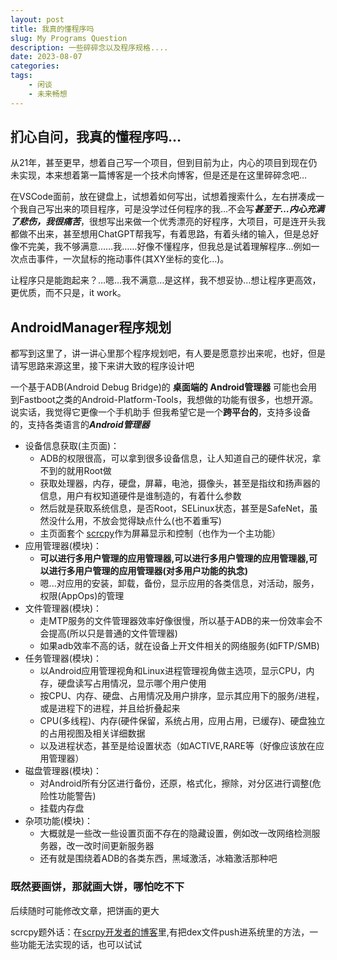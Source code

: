 ```yaml
---
layout: post
title: 我真的懂程序吗
slug: My Programs Question
description: 一些碎碎念以及程序规格....
date: 2023-08-07
categories: 
tags: 
    - 闲谈
    - 未来畅想
---
```



## 扪心自问，我真的懂程序吗…

从21年，甚至更早，想着自己写一个项目，但到目前为止，内心的项目到现在仍未实现，本来想着第一篇博客是一个技术向博客，但是还是在这里碎碎念吧…

在VSCode面前，放在键盘上，试想着如何写出，试想着搜索什么，左右拼凑成一个我自己写出来的项目程序，可是没学过任何程序的我…不会写***甚至于…内心充满了悲伤，我很痛苦***，很想写出来做一个优秀漂亮的好程序，大项目，可是连开头我都做不出来，甚至想用ChatGPT帮我写，有着思路，有着头绪的输入，但是总好像不完美，我不够满意……我……好像不懂程序，但我总是试着理解程序…例如一次点击事件，一次鼠标的拖动事件(其XY坐标的变化…)。

让程序只是能跑起来？…嗯…我不满意…是这样，我不想妥协…想让程序更高效，更优质，而不只是，it work。

## AndroidManager程序规划

都写到这里了，讲一讲心里那个程序规划吧，有人要是愿意抄出来呢，也好，但是请写思路来源这里，接下来讲大致的程序设计吧

一个基于ADB(Android Debug Bridge)的 **桌面端的** **Android管理器** 可能也会用到Fastboot之类的Android-Platform-Tools，我想做的功能有很多，也想开源。说实话，我觉得它更像一个手机助手 但我希望它是一个**跨平台的**，支持多设备的，支持各类语言的***Android管理器***  

- 设备信息获取(主页面)：
  - ADB的权限很高，可以拿到很多设备信息，让人知道自己的硬件状况，拿不到的就用Root做
  - 获取处理器，内存，硬盘，屏幕，电池，摄像头，甚至是指纹和扬声器的信息，用户有权知道硬件是谁制造的，有着什么参数
  - 然后就是获取系统信息，是否Root，SELinux状态，甚至是SafeNet，虽然没什么用，不放会觉得缺点什么(也不着重写)
  - 主页面套个 [scrcpy](https://github.com/Genymobile/scrcpy)作为屏幕显示和控制（也作为一个主功能）
- 应用管理器(模块)：
  - **可以进行多用户管理的应用管理器,可以进行多用户管理的应用管理器,可以进行多用户管理的应用管理器(对多用户功能的执念)**
  - 嗯...对应用的安装，卸载，备份，显示应用的各类信息，对活动，服务，权限(AppOps)的管理
- 文件管理器(模块)：
  - 走MTP服务的文件管理器效率好像很慢，所以基于ADB的来一份效率会不会提高(所以只是普通的文件管理器)
  - 如果adb效率不高的话，就在设备上开文件相关的网络服务(如FTP/SMB)
- 任务管理器(模块)：
  - 以Android应用管理视角和Linux进程管理视角做主选项，显示CPU，内存，硬盘读写占用情况，显示哪个用户使用
  - 按CPU、内存、硬盘、占用情况及用户排序，显示其应用下的服务/进程，或是进程下的进程，并且给折叠起来
  - CPU(多线程)、内存(硬件保留，系统占用，应用占用，已缓存)、硬盘独立的占用视图及相关详细数据
  - 以及进程状态，甚至是给设置状态（如ACTIVE,RARE等（好像应该放在应用管理器）
- 磁盘管理器(模块)：
  - 对Android所有分区进行备份，还原，格式化，擦除，对分区进行调整(危险性功能警告)
  - 挂载内存盘
- 杂项功能(模块)：
  - 大概就是一些改一些设置页面不存在的隐藏设置，例如改一改网络检测服务器，改一改时间更新服务器
  - 还有就是围绕着ADB的各类东西，黑域激活，冰箱激活那种吧

### 既然要画饼，那就画大饼，哪怕吃不下

后续随时可能修改文章，把饼画的更大

scrcpy题外话：在[scrpy开发者的博客](https://blog.rom1v.com/2018/03/introducing-scrcpy/)里,有把dex文件push进系统里的方法，一些功能无法实现的话，也可以试试
